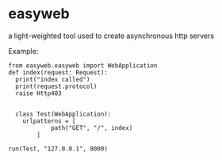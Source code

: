 # easyweb
a light-weighted tool used to create asynchronous http servers

Example:
```
from easyweb.easyweb import WebApplication
def index(request: Request):
  print("index called")
  print(request.protocol)
  raise Http403


  class Test(WebApplication):
    urlpatterns = [
            path("GET", "/", index)
        ]

run(Test, "127.0.0.1", 8000)
```
